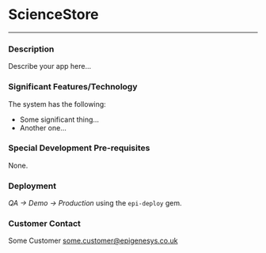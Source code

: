 # ScienceStore
---

### Description
Describe your app here...

### Significant Features/Technology
The system has the following:

* Some significant thing...
* Another one...

### Special Development Pre-requisites
None.

### Deployment
*QA -> Demo -> Production* using the `epi-deploy` gem.

### Customer Contact
Some Customer <some.customer@epigenesys.co.uk>
